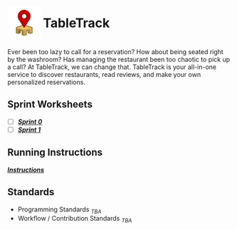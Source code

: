 <h1 style="display: flex; align-items: center; gap: 5px;">
  <img src="TableTrack-logo.svg" alt="Logo" height="75" style="padding: 0; margin: 0;" />
  TableTrack
</h1>

Ever been too lazy to call for a reservation? How about being seated right by the washroom? Has managing the restaurant been too chaotic to pick up a call? At TableTrack, we can change that. TableTrack is your all-in-one service to discover restaurants, read reviews, and make your own personalized reservations.


## Sprint Worksheets
 - [ ] ***[Sprint 0](./documentation/sprint0/sprint0.md)***
 - [ ] ***[Sprint 1](./documentation/sprint1/worksheet1.md)***
  
## Running Instructions
***[Instructions](./documentation/Run_Instructions.md)***

## Standards
- Programming Standards *$_{TBA}$*
- Workflow / Contribution Standards *$_{TBA}$*


